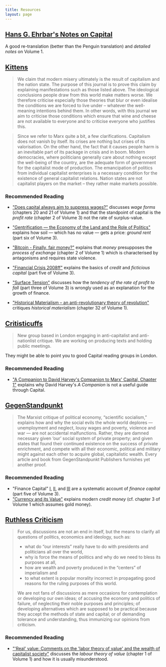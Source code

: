 ```yaml
---
title: Resources
layout: page
---
```


## [Hans G. Ehrbar's Notes on Capital](http://content.csbs.utah.edu/~ehrbar/akmc.htm) ##

A good re-translation (better than the Penguin translation) and *detailed notes*
on Volume&nbsp;1.

## [Kittens](http://antinational.org/en/publications) ##

> We claim that modern misery ultimately is the result of capitalism and the
> nation state. The purpose of this journal is to prove this claim by explaining
> manifestations such as those listed above. The ideological conclusions people
> draw from this world make matters worse. We therefore criticise especially
> those theories that blur or even idealise the conditions we are forced to live
> under – whatever the well-meaning intentions behind them. In other words, with
> this journal we aim to criticise those conditions which ensure that wine and
> cheese are not available to everyone and to criticise everyone who justifies
> this.

> Since we refer to Marx quite a bit, a few clarifications. Capitalism does not
> vanish by itself. Its crises are nothing but crises of its valorisation. On
> the other hand, the fact that it causes people harm is an inevitable part of
> its package in crisis and in boom. Modern democracies, where politicians
> generally care about nothing except the well-being of the country, are the
> adequate form of government for the capitalist mode of production. The
> emancipation of politics from individual capitalist enterprises is a necessary
> condition for the existence of general capitalist relations. Nation states are
> not capitalist players on the market – they rather make markets possible.

### Recommended Reading ###

* ["Does capital always aim to suppress wages?"](http://antinational.org/en/wage-and-profit-rate)
  discusses  *wage forms* (chapters&nbsp;20 and 21 of Volume&nbsp;1) and that the standpoint of capital is the
  *profit rate* (chapter&nbsp;2 of Volume&nbsp;3) not the rate of surplus-value.

* ["Gentrification — the Economy of the Land and the Role of Politics"](http://antinational.org/en/gentrification-economy-land-and-role-politics)
  explains how soil — which has no value — gets a price: *ground rent* (part six of Volume&nbsp;3).

* ["Bitcoin - Finally, fair money?"](http://antinational.org/en/bitcoin-finally-fair-money) explains that *money* presupposes the *process of exchange* (chapter 2 of Volume 1) which is characterised by antagonisms and requires state violence.

* ["Financial Crisis 2008ff"](http://antinational.org/en/financial-crisis-2008ff)
  explains the basics of  *credit* and *ficticious capital* (part five of Volume&nbsp;3).

* ["Surface Tension"](http://antinational.org/en/surface-tension) discusses how the *tendency of the rate of profit to fall*
  (part three of Volume&nbsp;3) is wrongly used as an explanation for the growth of finance.

* ["Historical Materialism – an anti-revolutionary theory of revolution"](http://antinational.org/en/historical-materialism) critiques *historical
  materialism* (chapter&nbsp;32 of Volume&nbsp;1).

## [Critisticuffs](http://critisticuffs.org/) ##

> New group based in London engaging in anti-capitalist and anti-nationlist
> critique. We are working on producing texts and holding public meetings.

They might be able to point you to good Capital reading groups in London.

### Recommended Reading ###

* ["A Companion to David Harvey's Companion to Marx' Capital, Chapter 1"](http://critisticuffs.org/events/dont-read-marx-with-harvey/)
  explains why David Harvey's *A Companion* is not a useful guide through Capital.
  
## [GegenStandpunkt](http://www.gegenstandpunkt.com/english/en_index.html) ##

> The Marxist critique of political economy, “scientific socialism,” explains
> how and why the social evils the whole world deplores — unemployment and
> neglect, lousy wages and poverty, violence and war — are not accidental
> malfunctions.  Rather, they are damned necessary given ‘our’ social system of
> private property; and given states that found their continued existence on the
> success of private enrichment, and compete with all their economic, political
> and military might against each other to acquire global, capitalistic wealth.
> Every article and book from GegenStandpunkt Publishers furnishes yet another
> proof.

### Recommended Reading ###

* "Finance Capital" [I](http://www.gegenstandpunkt.com/english/fin-cap/fin-cap-I.html), [II](http://www.gegenstandpunkt.com/english/fin-cap/fin-cap-II.html), and [III](http://www.gegenstandpunkt.com/english/fin-cap/fin-cap-III.html) are a systematic account of *finance capital* (part five of Volume&nbsp;3).
 * ["Currency and its Value"](http://www.gegenstandpunkt.com/english/currency.html) explains modern *credit money* (cf. chapter 3 of Volume 1 which assumes gold money).

## [Ruthless Criticism](http://www.ruthlesscriticism.com) ##

> For us, discussions are not an end in itself, but the means to clarify all
> questions of politics, economics and ideology, such as:
>
> * what do “our interests” really have to do with presidents and politicians
>  all over the world,
> * why is force the means of politics and why do we need to bless its purposes
>   at all,
> * how are wealth and poverty produced in the “centers” of imperialism and
> * to what extent is popular morality incorrect in propagating good reasons for
>  the ruling purposes of this world.
>
> We are not fans of discussions as mere occasions for contemplation or
> developing our own ideas; of accusing the economy and politics of failure, of
> neglecting their noble purposes and principles; of developing alternatives
> which are supposed to be practical because they accept the methods of state
> and capital; or of demanding tolerance and understanding, thus immunizing our
> opinions from criticism.

### Recommended Reading ###

 * ["'Real' value: Comments on the 'labor theory of value' and the wealth of capitalist society"](http://www.ruthlesscriticism.com/realvalue.htm) discusses the *labour theory of value* (chapter&nbsp;1 of Volume&nbsp;1) and how it is usually misunderstood.
